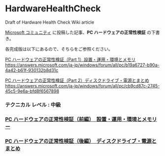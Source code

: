 # HardwareHealthCheck
Draft of Hardware Health Check Wiki article  

[Microsoft コミュニティ](https://answers.microsoft.com/ja-jp/) に投稿した記事、**PC ハードウェアの正常性検証** の下書き。

各完成版は以下にあるので、そちらをご参照ください。

[PC ハードウェアの正常性検証（Part 1）設置・運用・環境とメモリ](https://answers.microsoft.com/ja-jp/windows/forum/all/pc/b19a6727-b90a-4a42-b61f-930132b8d31c)
https://answers.microsoft.com/ja-jp/windows/forum/all/pc/b19a6727-b90a-4a42-b61f-930132b8d31c

[PC ハードウェアの正常性検証（Part 2）ディスクドライブ・電源とまとめ](https://answers.microsoft.com/ja-jp/windows/forum/all/pc/cb9cd87c-2745-45c5-9e6a-bfd8f6567898)
https://answers.microsoft.com/ja-jp/windows/forum/all/pc/cb9cd87c-2745-45c5-9e6a-bfd8f6567898


### テクニカル レベル : 中級

### [PC ハードウェアの正常性検証（前編）　設置・運用・環境とメモリー](Part1_Environment_Memory.md)

### [PC ハードウェアの正常性検証（後編）　ディスクドライブ・電源とまとめ](Part2_Diskdrive_Powerunit.md)

